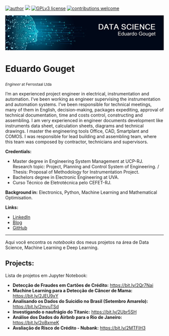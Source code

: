 [![author](https://img.shields.io/badge/author-edugouget-red.svg)](https://www.linkedin.com/in/eduardogouget/) [![](https://img.shields.io/badge/python-3.7+-blue.svg)](https://www.python.org/downloads/release/python-385/) [![GPLv3 license](https://img.shields.io/badge/License-GPLv3-blue.svg)](http://perso.crans.org/besson/LICENSE.html) [![contributions welcome](https://img.shields.io/badge/contributions-welcome-brightgreen.svg?style=flat)](https://github.com/edugouget/DataSciencePortfolio/issues)

<p align="center">
  <img src="github_cover.jpg" >
</p>

# Eduardo Gouget
<sub>*Engineer* at Ferrostaal Ltda</sub>

I’m an experienced project engineer in electrical, instrumentation and automation. I’ve been working as engineer supervising the instrumentation and automation systems. I’ve been responsible for technical meetings, many of them in English, decision-making, packages expediting, approval of technical documentation, time and costs control, constructing and assembling. I am very experienced in engineer documents development like instruments data sheet, calculation sheets, diagrams and technical drawings. I master the engineering tools Office, CAD, Smartplant and COMOS. I was responsible for lead building and assembling team, where this team was composed by contractor, technicians and supervisors.

**Credentials:**
* Master degree in Engineering System Management at UCP-RJ. Research topic: Project, Planning and Control System of Engineering. / Thesis: Proposal of Methodology for Instrumentation Project.
* Bachelors degree in Electronic Engineering at UVA.
* Curso Técnico de Eletrotécnica pelo CEFET-RJ.

**Background in:** Electronics, Python, Machine Learning and Mathematical Optimisation.

**Links:**
* [LinkedIn](https://www.linkedin.com/in/eduardogouget)
* [Blog](https://www.gouget.com.br)
* [GitHub](https://github.com/edugouget)

---
Aqui você encontra os *notebooks* dos meus projetos na área de Data Science, Machine Learning e Deep Learning.

## Projects:
Lista de projetos em Jupyter Notebook:

* **Detecção de Fraudes em Cartões de Crédito:** https://bit.ly/2Qr7Nai
* **Machine Learning para a Detecção de Câncer de Mama:** https://bit.ly/2JEU9xY
* **Analisando os Dados do Suicídio no Brasil (Setembro Amarelo):** https://bit.ly/2mvuTSd
* **Investigando o naufrágio do Titanic:** https://bit.ly/2Ubr5SH
* **Análise dos Dados do Airbnb para o Rio de Janeiro:** https://bit.ly/2oBxmeK
* **Avaliação de Risco de Crédito - Nubank:** https://bit.ly/2MTFIH3



